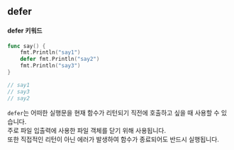 ## defer  

#### defer 키워드  
```go
func say() {
    fmt.Println("say1")
    defer fmt.Println("say2")
    fmt.Println("say3")
}

// say1
// say3
// say2
```
`defer`는 어떠한 실행문을 현재 함수가 리턴되기 직전에 호출하고 싶을 때 사용할 수 있습니다.  
주로 파일 입출력에 사용한 파일 객체를 닫기 위해 사용됩니다.  
또한 직접적인 리턴이 아닌 에러가 발생하여 함수가 종료되어도 반드시 실행됩니다.  
